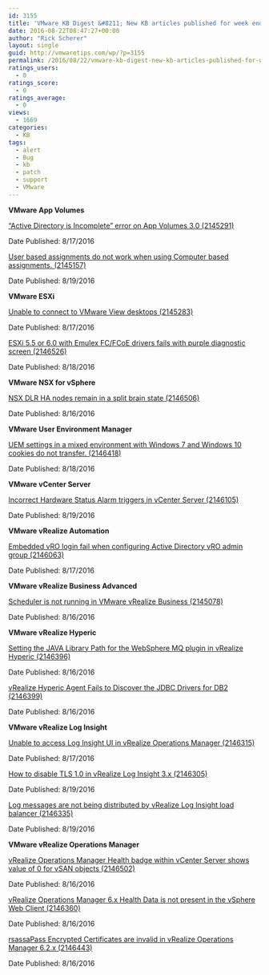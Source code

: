```yaml
---
id: 3155
title: 'VMware KB Digest &#8211; New KB articles published for week ending 08/20/16'
date: 2016-08-22T08:47:27+00:00
author: "Rick Scherer"
layout: single
guid: http://vmwaretips.com/wp/?p=3155
permalink: /2016/08/22/vmware-kb-digest-new-kb-articles-published-for-week-ending-082016/
ratings_users:
  - 0
ratings_score:
  - 0
ratings_average:
  - 0
views:
  - 1669
categories:
  - KB
tags:
  - alert
  - Bug
  - kb
  - patch
  - support
  - VMware
---
```

**VMware App Volumes**
  
[“Active Directory is Incomplete” error on App Volumes 3.0 (2145291)](http://bit.ly/2bbIpBW)
  
Date Published: 8/17/2016
  
[User based assignments do not work when using Computer based assignments. (2145157)](http://bit.ly/2bcdx0X)
  
Date Published: 8/19/2016

**VMware ESXi**
  
[Unable to connect to VMware View desktops (2145283)](http://bit.ly/2bbIy8t)
  
Date Published: 8/17/2016
  
[ESXi 5.5 or 6.0 with Emulex FC/FCoE drivers fails with purple diagnostic screen (2146526)](http://bit.ly/2bcdcvj)
  
Date Published: 8/18/2016

**VMware NSX for vSphere**
  
[NSX DLR HA nodes remain in a split brain state (2146506)](http://bit.ly/2bbIUfp)
  
Date Published: 8/16/2016

<!--more-->

**VMware User Environment Manager**
  
[UEM settings in a mixed environment with Windows 7 and Windows 10 cookies do not transfer. (2146418)](http://bit.ly/2bcdAKt)
  
Date Published: 8/18/2016

**VMware vCenter Server**
  
[Incorrect Hardware Status Alarm triggers in vCenter Server (2146105)](http://bit.ly/2bbJaeq)
  
Date Published: 8/19/2016

**VMware vRealize Automation**
  
[Embedded vRO login fail when configuring Active Directory vRO admin group (2146063)](http://bit.ly/2bcfZo4)
  
Date Published: 8/17/2016

**VMware vRealize Business Advanced**
  
[Scheduler is not running in VMware vRealize Business (2145078)](http://bit.ly/2bbI4zt)
  
Date Published: 8/16/2016

**VMware vRealize Hyperic**
  
[Setting the JAVA Library Path for the WebSphere MQ plugin in vRealize Hyperic (2146396)](http://bit.ly/2bccAWl)
  
Date Published: 8/16/2016
  
[vRealize Hyperic Agent Fails to Discover the JDBC Drivers for DB2 (2146399)](http://bit.ly/2bbIxBG)
  
Date Published: 8/16/2016

**VMware vRealize Log Insight**
  
[Unable to access Log Insight UI in vRealize Operations Manager (2146315)](http://bit.ly/2bccVs6)
  
Date Published: 8/17/2016
  
[How to disable TLS 1.0 in vRealize Log Insight 3.x (2146305)](http://bit.ly/2bbINR7)
  
Date Published: 8/19/2016
  
[Log messages are not being distributed by vRealize Log Insight load balancer (2146335)](http://bit.ly/2bcd139)
  
Date Published: 8/19/2016

**VMware vRealize Operations Manager**
  
[vRealize Operations Manager Health badge within vCenter Server shows value of 0 for vSAN objects (2146502)](http://bit.ly/2bbJcmt)
  
Date Published: 8/16/2016
  
[vRealize Operations Manager 6.x Health Data is not present in the vSphere Web Client (2146360)](http://bit.ly/2bccKgE)
  
Date Published: 8/16/2016
  
[rsassaPass Encrypted Certificates are invalid in vRealize Operations Manager 6.2.x (2146443)](http://bit.ly/2bbHWzK)
  
Date Published: 8/16/2016